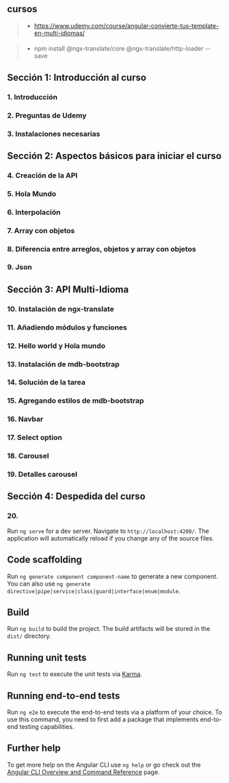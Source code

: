 
## cursos
>- https://www.udemy.com/course/angular-convierte-tus-template-en-multi-idiomas/

####
>- npm install @ngx-translate/core @ngx-translate/http-loader --save

## Sección 1: Introducción al curso

### 1. Introducción

### 2. Preguntas de Udemy

### 3. Instalaciones necesarias

## Sección 2: Aspectos básicos para iniciar el curso

### 4. Creación de la API

### 5. Hola Mundo

### 6. Interpolación

### 7. Array con objetos

### 8. Diferencia entre arreglos, objetos y array con objetos

### 9. Json

## Sección 3: API Multi-Idioma

### 10. Instalación de ngx-translate

### 11. Añadiendo módulos y funciones

### 12. Hello world y Hola mundo

### 13. Instalación de mdb-bootstrap

### 14. Solución de la tarea

### 15. Agregando estilos de mdb-bootstrap

### 16. Navbar

### 17. Select option

### 18. Carousel

### 19. Detalles carousel

## Sección 4: Despedida del curso

### 20. 




Run `ng serve` for a dev server. Navigate to `http://localhost:4200/`. The application will automatically reload if you change any of the source files.

## Code scaffolding

Run `ng generate component component-name` to generate a new component. You can also use `ng generate directive|pipe|service|class|guard|interface|enum|module`.

## Build

Run `ng build` to build the project. The build artifacts will be stored in the `dist/` directory.

## Running unit tests

Run `ng test` to execute the unit tests via [Karma](https://karma-runner.github.io).

## Running end-to-end tests

Run `ng e2e` to execute the end-to-end tests via a platform of your choice. To use this command, you need to first add a package that implements end-to-end testing capabilities.

## Further help

To get more help on the Angular CLI use `ng help` or go check out the [Angular CLI Overview and Command Reference](https://angular.dev/tools/cli) page.
